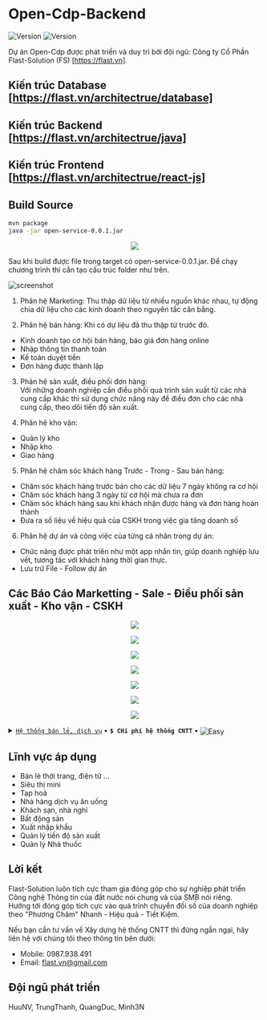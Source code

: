 # Open-Cdp-Backend

<img src="https://img.shields.io/badge/Version-7.0-blue" alt="Version"> <img src="https://img.shields.io/badge/License-MIT-005530" alt="Version">

Dự án Open-Cdp được phát triển và duy trì bởi đội ngũ: Công ty Cổ Phần Flast-Solution 
(FS) [https://flast.vn].

## Kiến trúc Database [https://flast.vn/architectrue/database]
## Kiến trúc Backend [https://flast.vn/architectrue/java]
## Kiến trúc Frontend [https://flast.vn/architectrue/react-js]

## Build Source ##
``` sh
mvn package
java -jar open-service-0.0.1.jar
```

<p align="center"> <img src="uploads/app-folder-structure.png" /></p>

Sau khi build được file trong target có open-service-0.0.1.jar. Để chạy chương trình thì cần tạo cấu trúc folder như trên.

![screenshot](public/img/intro.png)

1. Phân hệ Marketing: Thu thập dữ liệu từ nhiều nguồn khác nhau, tự động chia dữ liệu cho các kinh doanh theo nguyên tắc cân bằng.

2. Phân hệ bán hàng: Khi có dự liệu đã thu thập từ trước đó.
- Kinh doanh tạo cơ hội bán hàng, báo giá đơn hàng online
- Nhập thông tin thanh toán
- Kế toán duyệt tiền
- Đơn hàng được thành lập

3. Phân hệ sản xuất, điều phối đơn hàng:<br/> 
Với những doanh nghiệp cần điều phối quá trình sản xuất từ các nhà cung cấp khác thì sử dụng chức năng này để điều đơn cho các nhà cung cấp, theo dõi tiến độ sản xuất.

4. Phân hệ kho vận: 
- Quản lý kho
- Nhập kho
- Giao hàng

5. Phân hệ chăm sóc khách hàng Trước - Trong - Sau bán hàng:
- Chăm sóc khách hàng trước bán cho các dữ liệu 7 ngày không ra cơ hội
- Chăm sóc khách hàng 3 ngày từ cơ hội mà chưa ra đơn
- Chăm sóc khách hàng sau khi khách nhận được hàng và đơn hàng hoàn thành
- Đưa ra số liệu về hiệu quả của CSKH trong việc gia tăng doanh số

6. Phân hệ dự án và công việc của từng cá nhân trong dự án: <br/>
- Chức năng được phát triên như một app nhắn tin, giúp doanh nghiệp lưu vết, tương tác với khách hàng thời gian thực.
- Lưu trữ File - Follow dự án

## Các Báo Cáo Marketting - Sale - Điều phối sản xuất - Kho vận - CSKH ##

<p align="center"> <img src="public/img/newfeed-1.png" /></p>
<p align="center"> <img src="public/img/newfeed-2.png" /></p>
<p align="center"> <img src="public/img/newfeed-3.png" /></p>
<p align="center"> <img src="public/img/bang-tin-1.png" /></p>
<p align="center"> <img src="public/img/bang-tin-2.png" /></p>
<p align="center"> <img src="public/img/cskh-1.png" /></p>
<p align="center"> <img src="public/img/cskh-2.png" /> </p>

<details>
  <summary>
    <a href="https://flast.vn/case-study"><code>Hệ thống bán lẻ, dịch vụ</code></a>
    <span> • </span>
    <strong><code>$ CHi phí hệ thống CNTT</code></strong>
    <span> • </span>
    <img align="center" alt="Easy" src="https://img.shields.io/badge/Easy-32CD32">
  </summary>
  <br/>
  Xây dựng hế thống CNTT để dịch chuyển công việc nên nền tảng số doanh nghiệp cần có hệ thống công nghệ thông tin, nhân sự công nghệ thông tin, chi phí có thể lên tới hàng trăm triệu đồng mỗi tháng. <br/><br/>
  Với giải pháp của Open-CDP doanh nghiệp chỉ cần một VPS với chi phí thấp chỉ khoảng 200.000 đ cũng có thể vận hành tốt.<br/><br/>
  Quan trọng hơn nữa là dữ liệu là của doanh nghiệp quản lý
</details>

## Lĩnh vực áp dụng ##

- Bán lẻ thời trang, điện tử ...
- Siêu thị mini
- Tạp hoá
- Nhà hàng dịch vụ ăn uống
- Khách sạn, nhà nghỉ
- Bất động sản
- Xuất nhập khẩu
- Quản lý tiến độ sản xuất
- Quản lý Nhà thuốc

## Lời kết ##

Flast-Solution luôn tích cực tham gia đóng góp cho sự nghiệp phát triển Công nghệ Thông tin của đất nước nói chung và của SMB nói riêng. <br/>
Hướng tới đóng góp tích cực vào quá trình chuyển đối số của doanh nghiệp theo "Phương Châm" Nhanh - Hiệu quả - Tiết Kiệm.

Nếu bạn cần tư vấn về Xây dựng hệ thống CNTT thì đừng ngần ngại, hãy liên hệ với chúng tôi theo thông tin bên dưới:

- Mobile:   0987.938.491
- Email:    flast.vn@gmail.com

## Đội ngũ phát triển ##
HuuNV, TrungThanh, QuangDuc, Minh3N
